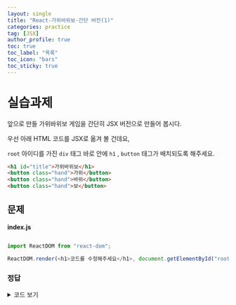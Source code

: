```yaml
---
layout: single
title: "React-가위바위보-간단 버전(1)"
categories: practice
tag: [JSX]
author_profile: true
toc: true
toc_label: "목록"
toc_icon: "bars"
toc_sticky: true
---
```


# 실습과제

앞으로 만들 가위바위보 게임을 간단히 JSX 버전으로 만들어 봅시다.

우선 아래 HTML 코드를 JSX로 옮겨 볼 건데요,

`root` 아이디를 가진 `div` 태그 바로 안에 `h1` , `button` 태그가 배치되도록 해주세요.

```html
<h1 id="title">가위바위보</h1>
<button class="hand">가위</button>
<button class="hand">바위</button>
<button class="hand">보</button>
```

## 문제

**index.js**

```javascript

import ReactDOM from "react-dom";

ReactDOM.render(<h1>코드를 수정해주세요</h1>, document.getElementById("root"));

```

### 정답

<details>
<summary>코드 보기</summary>
<div markdown='1'>
<hr/>

**index.js**

```javascript

import ReactDOM from "react-dom";

ReactDOM.render(
  <div id="root">
    <h1 id='title'>가위바위보</h1>
    <button className='hand'>가위</button>
    <button className='hand'>바위</button>
    <button className='hand'>보</button>
  </div>,
  document.getElementById("root")
);

```

</div>
</details>



